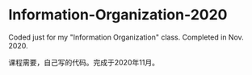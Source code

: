# Information-Organization-2020
Coded just for my "Information Organization" class. Completed in Nov. 2020.

课程需要，自己写的代码。完成于2020年11月。
